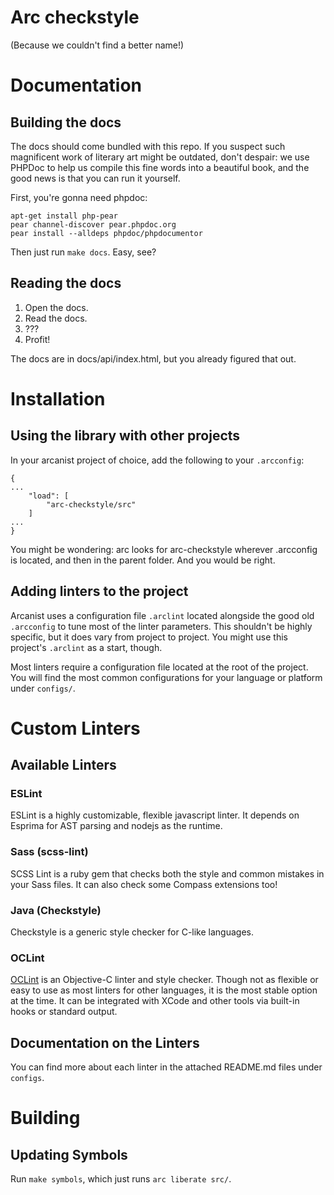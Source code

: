 Arc checkstyle
==============


(Because we couldn't find a better name!)


# Documentation

## Building the docs

The docs should come bundled with this repo. If you suspect such magnificent
work of literary art might be outdated, don't despair: we use PHPDoc to help
us compile this fine words into a beautiful book, and the good news is that
you can run it yourself.

First, you're gonna need phpdoc:

    apt-get install php-pear
    pear channel-discover pear.phpdoc.org
    pear install --alldeps phpdoc/phpdocumentor

Then just run `make docs`. Easy, see?


## Reading the docs

1. Open the docs.
2. Read the docs.
3. ???
4. Profit!

The docs are in docs/api/index.html, but you already figured that out.


# Installation

## Using the library with other projects

In your arcanist project of choice, add the following to your `.arcconfig`:

    {
    ...
        "load": [
            "arc-checkstyle/src"
        ]
    ...
    }

You might be wondering: arc looks for arc-checkstyle wherever .arcconfig is
located, and then in the parent folder. And you would be right.

## Adding linters to the project

Arcanist uses a configuration file `.arclint` located alongside the good old
`.arcconfig` to tune most of the linter parameters. This shouldn't be highly
specific, but it does vary from project to project. You might use this
project's `.arclint` as a start, though.

Most linters require a configuration file located at the root of the project.
You will find the most common configurations for your language or platform
under `configs/`.

# Custom Linters

## Available Linters

### ESLint

ESLint is a highly customizable, flexible javascript linter. It depends on
Esprima for AST parsing and nodejs as the runtime.

### Sass (scss-lint)

SCSS Lint is a ruby gem that checks both the style and common mistakes in your
Sass files. It can also check some Compass extensions too!

### Java (Checkstyle)

Checkstyle is a generic style checker for C-like languages.

### OCLint

[OCLint](oclint.org) is an Objective-C linter and style checker. Though not as
flexible or easy to use as most linters for other languages, it is the most
stable option at the time. It can be integrated with XCode and other tools via
built-in hooks or standard output.

## Documentation on the Linters

You can find more about each linter in the attached README.md files under
`configs`.

# Building

## Updating Symbols

Run `make symbols`, which just runs `arc liberate src/`.
